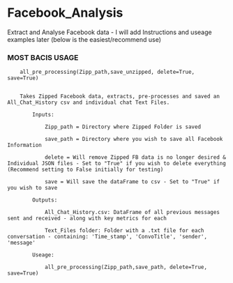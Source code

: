 # Facebook_Analysis
Extract and Analyse Facebook data - I will add Instructions and useage examples later (below is the easiest/recommend use)

### MOST BACIS USAGE 

        all_pre_processing(Zipp_path,save_unzipped, delete=True, save=True)


        Takes Zipped Facebook data, extracts, pre-processes and saved an All_Chat_History csv and individual chat Text Files.

            Inputs:

                Zipp_path = Directory where Zipped Folder is saved

                save_path = Directory where you wish to save all Facebook Information

                delete = Will remove Zipped FB data is no longer desired & Individual JSON files - Set to "True" if you wish to delete everything (Recommend setting to False initially for testing)

                save = Will save the dataFrame to csv - Set to "True" if you wish to save

            Outputs:

                All_Chat_History.csv: DataFrame of all previous messages sent and received - along with key metrics for each

                Text_Files folder: Folder with a .txt file for each conversation - containing: 'Time_stamp', 'ConvoTitle', 'sender', 'message'   

            Useage:

                all_pre_processing(Zipp_path,save_path, delete=True, save=True)

